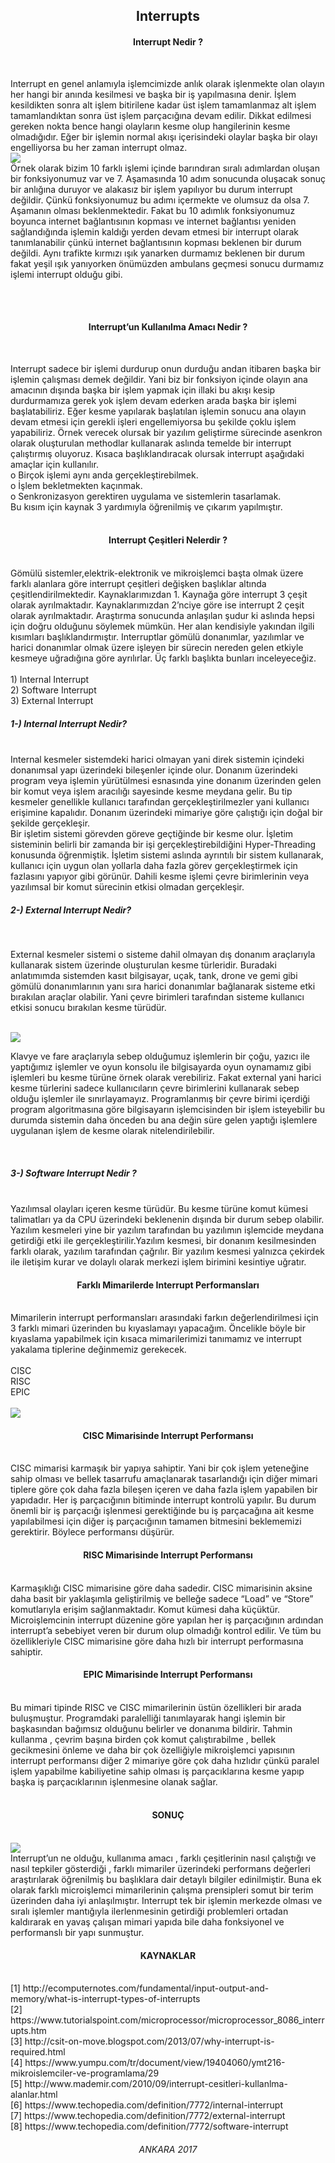 <h2 align="center"> Interrupts </h2>

<h4 align="center">Interrupt Nedir ?</h4> <br>
<p>
Interrupt en genel anlamıyla işlemcimizde anlık olarak işlenmekte olan olayın her hangi bir anında kesilmesi ve başka bir iş yapılmasına denir. İşlem kesildikten sonra alt işlem bitirilene kadar üst işlem tamamlanmaz alt işlem tamamlandıktan sonra üst işlem parçacığına devam edilir. Dikkat edilmesi gereken nokta bence hangi olayların kesme olup hangilerinin kesme olmadığıdır. Eğer bir işlemin normal akışı içerisindeki olaylar başka bir olayı engelliyorsa bu her zaman interrupt olmaz. <br>
<img src="https://raw.githubusercontent.com/KursatCAKAL/Posts_BackUp/master/Interrupts/1.png">	
 <br>
Örnek olarak bizim 10 farklı işlemi içinde barındıran sıralı adımlardan oluşan bir fonksiyonumuz var ve 7. Aşamasında 10 adım sonucunda oluşacak sonuç bir anlığına duruyor ve alakasız bir işlem yapılıyor bu durum interrupt değildir. Çünkü fonksiyonumuz bu adımı içermekte ve olumsuz da olsa 7. Aşamanın olması beklenmektedir. Fakat bu 10 adımlık fonksiyonumuz boyunca internet bağlantısının kopması ve internet bağlantısı yeniden sağlandığında işlemin kaldığı yerden devam etmesi bir interrupt olarak tanımlanabilir çünkü internet bağlantısının kopması beklenen bir durum değildi. Aynı trafikte kırmızı ışık yanarken durmamız beklenen bir durum fakat yeşil ışık yanıyorken önümüzden ambulans geçmesi sonucu durmamız işlemi interrupt olduğu gibi.
</p>
<br><br>
<h4 align="center">Interrupt’un Kullanılma Amacı Nedir ?</h4> <br>
<p>
	Interrupt sadece bir işlemi durdurup onun durduğu andan itibaren başka bir işlemin çalışması demek değildir. Yani biz bir fonksiyon içinde olayın ana amacının dışında başka bir işlem yapmak için illaki bu akışı kesip durdurmamıza gerek yok işlem devam ederken arada başka bir işlemi başlatabiliriz. Eğer kesme yapılarak başlatılan işlemin sonucu ana olayın devam etmesi için gerekli işleri engellemiyorsa bu şekilde çoklu işlem yapabiliriz. Örnek verecek olursak bir yazılım geliştirme sürecinde asenkron olarak oluşturulan methodlar kullanarak aslında temelde bir interrupt çalıştırmış oluyoruz. Kısaca başlıklandıracak olursak interrupt aşağıdaki amaçlar için kullanılır.
	<br>
o	Birçok işlemi aynı anda gerçekleştirebilmek.<br>
o	İşlem bekletmekten kaçınmak.<br>
o	Senkronizasyon gerektiren uygulama ve sistemlerin tasarlamak.<br>
Bu kısım için kaynak 3 yardımıyla öğrenilmiş ve çıkarım yapılmıştır.<br><br>
</p>
<h4 align="center">Interrupt Çeşitleri Nelerdir ?</h4><br>
	Gömülü sistemler,elektrik-elektronik ve mikroişlemci başta olmak üzere farklı alanlara göre interrupt çeşitleri değişken başlıklar altında çeşitlendirilmektedir. Kaynaklarımızdan 1. Kaynağa göre interrupt 3 çeşit olarak ayrılmaktadır. Kaynaklarımızdan 2’nciye göre ise interrupt 2 çeşit olarak ayrılmaktadır. Araştırma sonucunda anlaşılan şudur ki aslında hepsi için doğru olduğunu söylemek mümkün. Her alan kendisiyle yakından ilgili kısımları başlıklandırmıştır. Interruptlar gömülü donanımlar, yazılımlar ve harici donanımlar olmak üzere işleyen bir sürecin nereden gelen etkiyle kesmeye uğradığına göre ayrılırlar. Üç farklı başlıkta bunları inceleyeceğiz. <br><br>
1)   Internal Interrupt<br>
2)   Software Interrupt<br>
3)   External Interrupt<br>


<h5>1-) Internal Interrupt Nedir?</h5><br>
Internal kesmeler sistemdeki harici olmayan yani direk sistemin içindeki donanımsal yapı üzerindeki bileşenler içinde olur. Donanım üzerindeki program veya işlemin yürütülmesi esnasında yine donanım üzerinden gelen bir komut veya işlem aracılığı sayesinde kesme meydana gelir. Bu tip kesmeler genellikle kullanıcı tarafından gerçekleştirilmezler yani kullanıcı erişimine kapalıdır. Donanım üzerindeki mimariye göre çalıştığı için doğal bir şekilde gerçekleşir.<br>
Bir işletim sistemi görevden göreve geçtiğinde bir kesme olur. İşletim sisteminin belirli bir zamanda bir işi gerçekleştirebildiğini Hyper-Threading konusunda öğrenmiştik. İşletim sistemi aslında ayrıntılı bir sistem kullanarak, kullanıcı için uygun olan yollarla daha fazla görev gerçekleştirmek için fazlasını yapıyor gibi görünür. Dahili kesme işlemi çevre birimlerinin veya yazılımsal bir komut sürecinin etkisi olmadan gerçekleşir.<br>
<h5>2-) External Interrupt Nedir?</h5><br> <p>
	External kesmeler sistemi o sisteme dahil olmayan dış donanım araçlarıyla kullanarak sistem üzerinde oluşturulan kesme türleridir. Buradaki anlatımımda sistemden kasıt bilgisayar, uçak, tank, drone ve gemi gibi gömülü donanımlarının yanı sıra harici donanımlar bağlanarak sisteme etki bırakılan araçlar olabilir. Yani çevre birimleri tarafından sisteme kullanıcı etkisi sonucu bırakılan kesme türüdür. </p> <br><img src="<img src="https://raw.githubusercontent.com/KursatCAKAL/Posts_BackUp/master/Interrupts/2.png"><br>
<p>
	Klavye ve fare araçlarıyla sebep olduğumuz işlemlerin bir çoğu, yazıcı ile yaptığımız işlemler ve oyun konsolu ile bilgisayarda oyun oynamamız gibi işlemleri bu kesme türüne örnek olarak verebiliriz. Fakat external yani harici kesme türlerini sadece kullanıcıların çevre birimlerini kullanarak sebep olduğu işlemler ile sınırlayamayız. Programlanmış bir çevre birimi içerdiği program algoritmasına göre bilgisayarın işlemcisinden bir işlem isteyebilir bu durumda sistemin daha önceden bu ana değin süre gelen yaptığı işlemlere uygulanan işlem de kesme olarak nitelendirilebilir.</p> <br>
<h5>3-) Software Interrupt Nedir ?</h5><br>
	Yazılımsal olayları içeren kesme türüdür. Bu kesme türüne komut kümesi talimatları ya da CPU üzerindeki beklenenin dışında bir durum sebep olabilir. Yazılım kesmeleri yine bir yazılım tarafından bu yazılımın işlemcide meydana getirdiği etki ile gerçekleştirilir.Yazılım kesmesi, bir donanım kesilmesinden farklı olarak, yazılım tarafından çağrılır. Bir yazılım kesmesi yalnızca çekirdek ile iletişim kurar ve dolaylı olarak merkezi işlem birimini kesintiye uğratır.<br>
<h4 align="center">Farklı Mimarilerde Interrupt Performansları</h4><br>
	Mimarilerin interrupt performansları arasındaki farkın değerlendirilmesi için 3 farklı mimari üzerinden bu kıyaslamayı yapacağım. Öncelikle böyle bir kıyaslama yapabilmek için kısaca mimarilerimizi tanımamız ve interrupt yakalama tiplerine değinmemiz gerekecek. <br>
<br> 
CISC<br>
RISC<br>
EPIC<br>
<br>
<img src="<img src="https://raw.githubusercontent.com/KursatCAKAL/Posts_BackUp/master/Interrupts/3.png"><br>
<h4 align="center">CISC Mimarisinde Interrupt Performansı</h4> <br>
CISC mimarisi karmaşık bir yapıya sahiptir. Yani bir çok işlem yeteneğine sahip olması ve bellek tasarrufu amaçlanarak tasarlandığı için  diğer mimari tiplere göre çok daha fazla bileşen içeren ve daha fazla işlem yapabilen bir yapıdadır. Her iş parçacığının bitiminde interrupt kontrolü yapılır. Bu durum önemli bir iş parçacığı işlenmesi gerektiğinde bu iş parçacağına ait kesme yapılabilmesi için diğer iş parçacığının tamamen bitmesini beklememizi gerektirir. Böylece performansı düşürür.<br>
<h4 align="center">RISC Mimarisinde Interrupt Performansı</h4> <br>
Karmaşıklığı CISC mimarisine göre daha sadedir. CISC mimarisinin aksine daha basit bir yaklaşımla geliştirilmiş ve belleğe sadece “Load” ve “Store” komutlarıyla erişim sağlanmaktadır. Komut kümesi daha küçüktür. Microişlemcinin interrupt düzenine göre yapılan her iş parçacığının ardından interrupt’a sebebiyet veren bir durum olup olmadığı kontrol edilir.  Ve tüm bu özellikleriyle CISC mimarisine göre daha hızlı bir interrupt performasına sahiptir. <br>
<h4 align="center">EPIC Mimarisinde Interrupt Performansı</h4> <br>
Bu mimari tipinde RISC ve CISC mimarilerinin üstün özellikleri bir arada buluşmuştur. Programdaki paralelliği tanımlayarak hangi işlemin bir başkasından bağımsız olduğunu belirler ve donanıma bildirir. Tahmin kullanma , çevrim başına birden çok komut çalıştırabilme , bellek gecikmesini önleme ve daha bir çok özelliğiyle mikroişlemci yapısının interrupt performansı diğer 2 mimariye göre çok daha hızlıdır çünkü paralel işlem yapabilme kabiliyetine sahip olması iş parçacıklarına kesme yapıp başka iş parçacıklarının işlenmesine olanak sağlar. <br><br>
<h4 align="center">SONUÇ</h4> <br>
<img src="https://raw.githubusercontent.com/KursatCAKAL/Posts_BackUp/master/Interrupts/4.png"><br>
	Interrupt’un ne olduğu, kullanıma amacı , farklı çeşitlerinin nasıl çalıştığı ve nasıl tepkiler gösterdiği , farklı mimariler üzerindeki performans değerleri araştırılarak öğrenilmiş bu başlıklara dair detaylı bilgiler edinilmiştir. Buna ek olarak farklı microişlemci mimarilerinin çalışma prensipleri somut bir terim üzerinden daha iyi anlaşılmıştır. Interrupt tek bir işlemin merkezde olması ve sıralı işlemler mantığıyla ilerlenmesinin getirdiği problemleri ortadan kaldırarak en yavaş çalışan mimari yapıda bile daha fonksiyonel ve performanslı bir yapı sunmuştur. <br>









<h4 align="center">KAYNAKLAR</h4><br>
[1] http://ecomputernotes.com/fundamental/input-output-and-memory/what-is-interrupt-types-of-interrupts<br>
[2] https://www.tutorialspoint.com/microprocessor/microprocessor_8086_interrupts.htm<br>
[3] http://csit-on-move.blogspot.com/2013/07/why-interrupt-is-required.html<br>
[4] https://www.yumpu.com/tr/document/view/19404060/ymt216-mikroislemciler-ve-programlama/29<br>
[5] http://www.mademir.com/2010/09/interrupt-cesitleri-kullanlma-alanlar.html<br>
[6] https://www.techopedia.com/definition/7772/internal-interrupt<br>
[7] https://www.techopedia.com/definition/7772/external-interrupt<br>
[8] https://www.techopedia.com/definition/7772/software-interrupt<br>


<h6 align="center">ANKARA 2017</h6>





